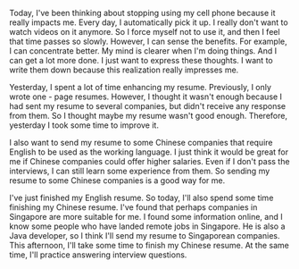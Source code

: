 Today, I've been thinking about stopping using my cell phone because it really impacts me. Every day, I automatically pick it up. I really don't want to watch videos on it anymore. So I force myself not to use it, and then I feel that time passes so slowly. However, I can sense the benefits. For example, I can concentrate better. My mind is clearer when I'm doing things. And I can get a lot more done. I just want to express these thoughts. I want to write them down because this realization really impresses me.


Yesterday, I spent a lot of time enhancing my resume. Previously, I only wrote one - page resumes. However, I thought it wasn't enough because I had sent my resume to several companies, but didn't receive any response from them. So I thought maybe my resume wasn't good enough. Therefore, yesterday I took some time to improve it.

  

I also want to send my resume to some Chinese companies that require English to be used as the working language. I just think it would be great for me if Chinese companies could offer higher salaries. Even if I don't pass the interviews, I can still learn some experience from them. So sending my resume to some Chinese companies is a good way for me.


I've just finished my English resume. So today, I'll also spend some time finishing my Chinese resume. I've found that perhaps companies in Singapore are more suitable for me. I found some information online, and I know some people who have landed remote jobs in Singapore. He is also a Java developer, so I think I'll send my resume to Singaporean companies. This afternoon, I'll take some time to finish my Chinese resume. At the same time, I'll practice answering interview questions.